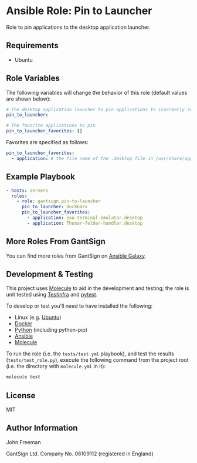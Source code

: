 Ansible Role: Pin to Launcher
=============================

Role to pin applications to the desktop application launcher.

Requirements
------------

* Ubuntu

Role Variables
--------------

The following variables will change the behavior of this role (default values
are shown below):

```yaml
# The desktop application launcher to pin applications to (currently supported: 'dockbarx')
pin_to_launcher:

# The favorite applications to pin
pin_to_launcher_favorites: []
```

Favorites are specified as follows:

```yaml
pin_to_launcher_favorites:
  - application: # the file name of the .desktop file in /usr/share/applications/
```

Example Playbook
----------------

```yaml
- hosts: servers
  roles:
    - role: gantsign.pin-to-launcher
      pin_to_launcher: dockbarx
      pin_to_launcher_favorites:
        - application: exo-terminal-emulator.desktop
        - application: Thunar-folder-handler.desktop
```

More Roles From GantSign
------------------------

You can find more roles from GantSign on [Ansible Galaxy](https://galaxy.ansible.com/gantsign).

Development & Testing
---------------------

This project uses [Molecule](http://molecule.readthedocs.io/) to aid in the
development and testing; the role is unit tested using
[Testinfra](http://testinfra.readthedocs.io/) and
[pytest](http://docs.pytest.org/).

To develop or test you'll need to have installed the following:

* Linux (e.g. [Ubuntu](http://www.ubuntu.com/))
* [Docker](https://www.docker.com/)
* [Python](https://www.python.org/) (including python-pip)
* [Ansible](https://www.ansible.com/)
* [Molecule](http://molecule.readthedocs.io/)

To run the role (i.e. the `tests/test.yml` playbook), and test the results
(`tests/test_role.py`), execute the following command from the project root
(i.e. the directory with `molecule.yml` in it):

```bash
molecule test
```

License
-------

MIT

Author Information
------------------

John Freeman

GantSign Ltd.
Company No. 06109112 (registered in England)
